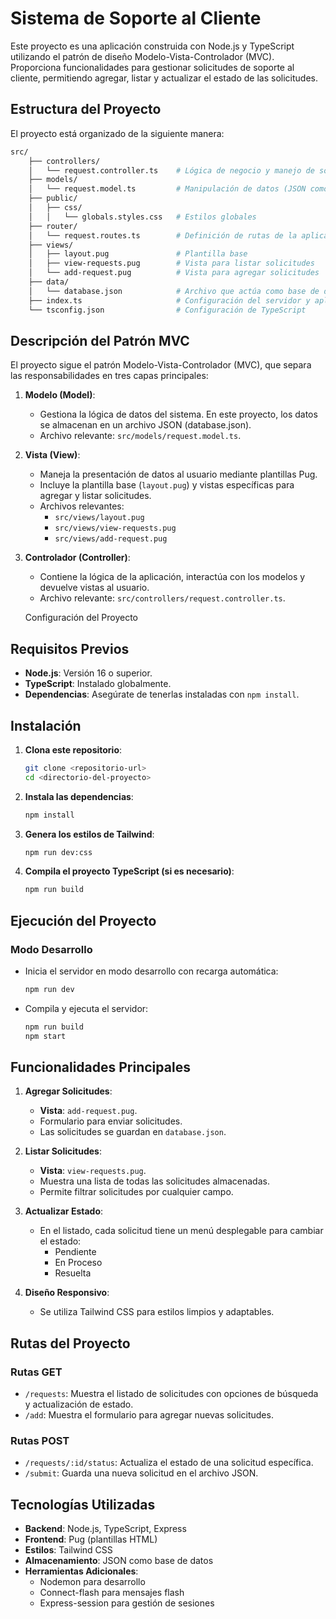 # Sistema de Soporte al Cliente


Este proyecto es una aplicación construida con Node.js y TypeScript utilizando el patrón de diseño Modelo-Vista-Controlador (MVC). Proporciona funcionalidades para gestionar solicitudes de soporte al cliente, permitiendo agregar, listar y actualizar el estado de las solicitudes.


## Estructura del Proyecto
El proyecto está organizado de la siguiente manera:

```bash
src/
    ├── controllers/
    │   └── request.controller.ts    # Lógica de negocio y manejo de solicitudes
    ├── models/
    │   └── request.model.ts         # Manipulación de datos (JSON como base de datos)
    ├── public/
    │   ├── css/
    │   │   └── globals.styles.css   # Estilos globales
    ├── router/
    │   └── request.routes.ts        # Definición de rutas de la aplicación
    ├── views/
    │   ├── layout.pug               # Plantilla base
    │   ├── view-requests.pug        # Vista para listar solicitudes
    │   └── add-request.pug          # Vista para agregar solicitudes
    ├── data/
    │   └── database.json            # Archivo que actúa como base de datos
    ├── index.ts                     # Configuración del servidor y aplicación
    └── tsconfig.json                # Configuración de TypeScript
```

## Descripción del Patrón MVC

El proyecto sigue el patrón Modelo-Vista-Controlador (MVC), que separa las responsabilidades en tres capas principales:
1. **Modelo (Model)**:
   - Gestiona la lógica de datos del sistema. En este proyecto, los datos se almacenan en un archivo JSON (database.json).
   - Archivo relevante: `src/models/request.model.ts`.

2. **Vista (View)**:
   - Maneja la presentación de datos al usuario mediante plantillas Pug.
   - Incluye la plantilla base (`layout.pug`) y vistas específicas para agregar y listar solicitudes.
   - Archivos relevantes:
     - `src/views/layout.pug`
     - `src/views/view-requests.pug`
     - `src/views/add-request.pug`

3. **Controlador (Controller)**:
   - Contiene la lógica de la aplicación, interactúa con los modelos y devuelve vistas al usuario.
   - Archivo relevante: `src/controllers/request.controller.ts`.


   Configuración del Proyecto

## Requisitos Previos

- **Node.js**: Versión 16 o superior.
- **TypeScript**: Instalado globalmente.
- **Dependencias**: Asegúrate de tenerlas instaladas con `npm install`.

## Instalación

1. **Clona este repositorio**:

   ```bash
   git clone <repositorio-url>
   cd <directorio-del-proyecto>
   ```

2. **Instala las dependencias**:

   ```bash
   npm install
   ```

3. **Genera los estilos de Tailwind**:

   ```bash
   npm run dev:css
   ```

4. **Compila el proyecto TypeScript (si es necesario)**:

   ```bash
   npm run build
   ```

## Ejecución del Proyecto

### Modo Desarrollo

- Inicia el servidor en modo desarrollo con recarga automática:

  ```bash
  npm run dev
  ```

- Compila y ejecuta el servidor:

  ```bash
  npm run build
  npm start
  ```

## Funcionalidades Principales

1. **Agregar Solicitudes**:
   - **Vista**: `add-request.pug`.
   - Formulario para enviar solicitudes.
   - Las solicitudes se guardan en `database.json`.

2. **Listar Solicitudes**:
   - **Vista**: `view-requests.pug`.
   - Muestra una lista de todas las solicitudes almacenadas.
   - Permite filtrar solicitudes por cualquier campo.

3. **Actualizar Estado**:
   - En el listado, cada solicitud tiene un menú desplegable para cambiar el estado:
     - Pendiente
     - En Proceso
     - Resuelta

4. **Diseño Responsivo**:
   - Se utiliza Tailwind CSS para estilos limpios y adaptables.

## Rutas del Proyecto

### Rutas GET

- `/requests`: Muestra el listado de solicitudes con opciones de búsqueda y actualización de estado.
- `/add`: Muestra el formulario para agregar nuevas solicitudes.

### Rutas POST

- `/requests/:id/status`: Actualiza el estado de una solicitud específica.
- `/submit`: Guarda una nueva solicitud en el archivo JSON.

## Tecnologías Utilizadas

- **Backend**: Node.js, TypeScript, Express
- **Frontend**: Pug (plantillas HTML)
- **Estilos**: Tailwind CSS
- **Almacenamiento**: JSON como base de datos
- **Herramientas Adicionales**:
  - Nodemon para desarrollo
  - Connect-flash para mensajes flash
  - Express-session para gestión de sesiones
